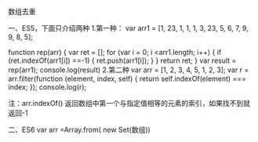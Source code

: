 
数组去重

一、ES5，下面只介绍两种
1.第一种：
var arr1 = [1, 23, 1, 1, 1, 3, 23, 5, 6, 7, 9, 9, 8, 5];

function rep(arr) {
var ret = [];
for (var i = 0; i <arr1.length; i++) {
  if (ret.indexOf(arr1[i]) ==-1) {
        ret.push(arr1[i]);
  }
}
return ret;
}
var result = rep(arr1);
console.log(result)
2.第二种
var arr = [1, 2, 3, 4, 5, 1, 2, 3];
var r = arr.filter(function (element, index, self) {
  return self.indexOf(element) === index;
});
console.log(r);

注：arr.indexOf() 返回数组中第一个与指定值相等的元素的索引，如果找不到就返回-1

二、ES6
var arr =Array.from( new Set(数组))

